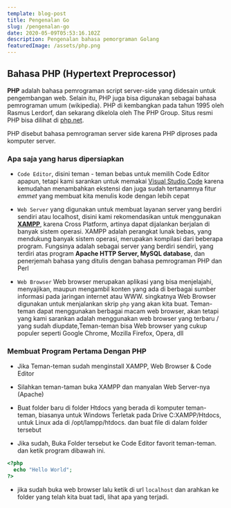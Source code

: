 ```yaml
---
template: blog-post
title: Pengenalan Go
slug: /pengenalan-go
date: 2020-05-09T05:53:16.102Z
description: Pengenalan bahasa pemorgraman Golang
featuredImage: /assets/php.png
---
```


## Bahasa PHP (Hypertext Preprocessor)

__PHP__ adalah bahasa pemrograman script server-side yang didesain untuk pengembangan web. Selain itu, PHP juga bisa digunakan sebagai bahasa pemrograman umum (wikipedia). PHP di kembangkan pada tahun 1995 oleh Rasmus Lerdorf, dan sekarang dikelola oleh The PHP Group. Situs resmi PHP bisa dilihat di [php.net](http://www.php.net).

PHP disebut bahasa pemrograman server side karena PHP diproses pada komputer server.

### Apa saja yang harus dipersiapkan

- `Code Editor`, disini teman - teman bebas untuk memilih Code Editor apapun, tetapi kami sarankan untuk memakai [Visual Studio Code](https://code.visualstudio.com/) karena kemudahan menambahkan ekstensi dan juga sudah tertanamnya fitur _emmet_ yang membuat kita menulis kode dengan lebih cepat

- `Web Server`  yang digunakan untuk membuat layanan server yang berdiri sendiri atau localhost, disini kami rekomendasikan untuk menggunakan [__XAMPP__](https://www.apachefriends.org/index.html), karena Cross Platform, artinya dapat dijalankan berjalan di banyak sistem operasi. XAMPP adalah perangkat lunak bebas, yang mendukung banyak sistem operasi, merupakan kompilasi dari beberapa program. Fungsinya adalah sebagai server yang berdiri sendiri, yang terdiri atas program __Apache HTTP Server, MySQL database__, dan penerjemah bahasa yang ditulis dengan bahasa pemrograman PHP dan Perl

- `Web Browser` Web browser merupakan aplikasi yang bisa menjelajahi, menyajikan, maupun mengambil konten yang ada di berbagai sumber informasi pada jaringan internet atau WWW. singkatnya Web Browser digunakan untuk menjalankan skrip ``php`` yang akan kita buat. Teman-teman dapat menggunakan berbagai macam web browser, akan tetapi yang kami sarankan adalah menggunakan web browser yang terbaru / yang sudah diupdate,Teman-teman bisa Web browser yang cukup populer seperti Google Chrome, Mozilla Firefox, Opera, dll


### Membuat Program Pertama Dengan PHP

- Jika Teman-teman sudah menginstall XAMPP, Web Browser & Code Editor

- Silahkan teman-taman buka XAMPP dan manyalan Web Server-nya (Apache)

- Buat folder baru di folder Htdocs yang berada di komputer teman-teman, biasanya untuk Windows Terletak pada Drive C:XAMPP/Htdocs, untuk Linux ada di /opt/lampp/htdocs. dan buat file di dalam folder tersebut

- Jika sudah, Buka Folder tersebut ke Code Editor favorit teman-teman. dan ketik program dibawah ini.

```php
<?php
  echo "Hello World";
?>
```

- jika sudah buka web browser lalu ketik di url ```localhost``` dan arahkan ke folder yang telah kita buat tadi, lihat apa yang terjadi.
